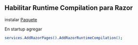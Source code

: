 
## Habilitar Runtime Compilation para Razor

instalar [Paquete](https://www.nuget.org/packages/Microsoft.AspNetCore.Mvc.Razor.RuntimeCompilation/)

En startup agregar 

```sh
services.AddRazorPages().AddRazorRuntimeCompilation();
```


